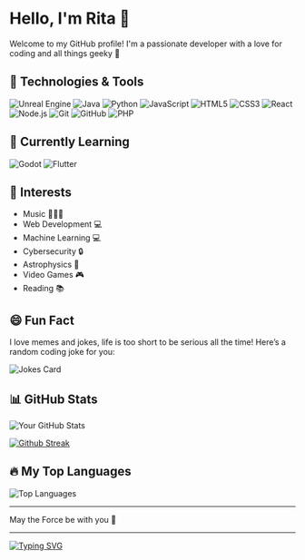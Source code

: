 # Hello, I'm Rita 👋

Welcome to my GitHub profile! I'm a passionate developer with a love for coding and all things geeky 👾

## 🔧 Technologies & Tools
![Unreal Engine](https://img.shields.io/badge/-Unreal%20Engine-000?&logo=Unreal-Engine)
![Java](https://img.shields.io/badge/-Java-000?&logo=Java)
![Python](https://img.shields.io/badge/-Python-000?&logo=Python)
![JavaScript](https://img.shields.io/badge/-JavaScript-000?&logo=JavaScript)
![HTML5](https://img.shields.io/badge/-HTML5-000?&logo=HTML5)
![CSS3](https://img.shields.io/badge/-CSS3-000?&logo=CSS3)
![React](https://img.shields.io/badge/-React-000?&logo=React)
![Node.js](https://img.shields.io/badge/-Node.js-000?&logo=Node.js)
![Git](https://img.shields.io/badge/-Git-000?&logo=Git)
![GitHub](https://img.shields.io/badge/-GitHub-000?&logo=GitHub)
![PHP](https://img.shields.io/badge/-PHP-000?&logo=PHP)

## 🌱 Currently Learning
![Godot](https://img.shields.io/badge/-Godot-000?&logo=Godot-Engine)
![Flutter](https://img.shields.io/badge/-Flutter-000?&logo=Flutter)

## 🎯 Interests
- Music 🎹🎻🎸
- Web Development 💻
- Machine Learning 💻
- Cybersecurity 🔒
- Astrophysics 🔭
- Video Games 🎮
- Reading 📚

## 😄 Fun Fact
I love memes and jokes, life is too short to be serious all the time! Here’s a random coding joke for you:

![Jokes Card](https://readme-jokes.vercel.app/api)


## 📊 GitHub Stats
![Your GitHub Stats](https://github-readme-stats.vercel.app/api?username=ritamerhi&show_icons=true&hide_border=true)

[![Github Streak](https://streak-stats.demolab.com/?user=ritamerhi)](https://git.io/streak-stats)

## 🔥 My Top Languages
![Top Languages](https://github-readme-stats.vercel.app/api/top-langs/?username=ritamerhi&layout=compact)

---

May the Force be with you 💫

---

<a href="https://git.io/typing-svg"><img src="https://readme-typing-svg.demolab.com?font=Fira+Code&size=15&duration=4500&pause=1000&color=CDEEFF&multiline=true&random=false&width=531&height=45&lines=Nothing+is+as+permanent+as+a+temporary+solution+that+works" alt="Typing SVG" /></a>